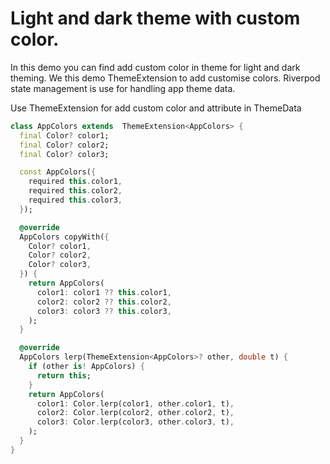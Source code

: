 # Light and dark theme with custom color.


In this demo you can find add custom color in theme for light and dark theming. We this demo ThemeExtension to add customise colors.
Riverpod state management is use for handling app theme data.


Use ThemeExtension for add custom color and attribute in ThemeData

```dart
class AppColors extends  ThemeExtension<AppColors> {
  final Color? color1;
  final Color? color2;
  final Color? color3;

  const AppColors({
    required this.color1,
    required this.color2,
    required this.color3,
  });

  @override
  AppColors copyWith({
    Color? color1,
    Color? color2,
    Color? color3,
  }) {
    return AppColors(
      color1: color1 ?? this.color1,
      color2: color2 ?? this.color2,
      color3: color3 ?? this.color3,
    );
  }

  @override
  AppColors lerp(ThemeExtension<AppColors>? other, double t) {
    if (other is! AppColors) {
      return this;
    }
    return AppColors(
      color1: Color.lerp(color1, other.color1, t),
      color2: Color.lerp(color2, other.color2, t),
      color3: Color.lerp(color3, other.color3, t),
    );
  }
}
```


